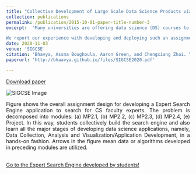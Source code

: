 ```yaml
---
title: "Collective Development of Large Scale Data Science Products via Modularized Assignments: An Experience Report"
collection: publications
permalink: /publication/2015-10-01-paper-title-number-3
excerpt:  "Many universities are offering data science (DS) courses to fulfill the growing demands for skilled DS practitioners. Assignments and projects are essential parts of the DS curriculum as they enable students to gain hands-on experience in real-world DS tasks. However, most current assignments and projects are lacking in at least one of two ways: 1) they do not comprehensively teach all the steps involved in the complete workflow of DS projects; 2) students work on separate problems individually or in small teams, limiting the scale and impact of their solutions. To overcome these limitations, we envision novel synergistic modular assignments where a large number of students work collectively on all the tasks required to develop a large-scale DS product. The resulting product can be continuously improved with students' contributions every semester.

We report our experience with developing and deploying such an assignment in an Information Retrieval course. Through the assignment, students collectively developed a search engine for finding expert faculty specializing in a given field. This shows the utility of such assignments both for teaching useful DS skills and driving innovation and research. We share useful lessons for other instructors to adopt similar assignments for their DS courses. " 
date: 2020-11-03
venue: 'SIGCSE'
citation: 'Bhavya, Assma Boughoula, Aaron Green, and Chengxiang Zhai. “Collective Development of Large Scale Data Science Products via Modularized Assignments: An Experience Report”, To Appear <i>In Proceedings of the 51st ACM Technical Symposium on Computer Science Education (SIGCSE), 2020.</i>'
paperurl: 'http://bhaavya.github.io/files/SIGCSE2020.pdf'

---
```


[Download paper](http://bhaavya.github.io/files/SIGCSE2020.pdf)


![SIGCSE Image](http://bhaavya.github.io/images/sigcse.png) <!-- .element height="50px" width="50px" -->

<div style="text-align: justify"> Figure shows the overall assignment design for developing a Expert Search Engine application to search for CS faculty experts. The problem is decomposed into modules: (a) MP2.1, (b) MP2.2, (c) MP2.3, (d) MP2.4, (e) Project. In this way, students collectively build the search engine and also learn all the major stages of developing data science applications, namely, Data Collection, Analysis and Visualization/Application Development, in a hands-on fashion. Arrows in the figure mean data or algorithms developed in preceding modules are utilized. <br><br>
</div>

[Go to the Expert Search Engine developed by students!](http://timan102.cs.illinois.edu/expertsearch)
  



